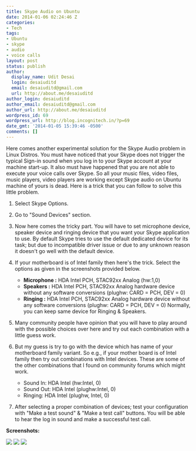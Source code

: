 ```yaml
---
title: Skype Audio on Ubuntu
date: 2014-01-06 02:24:46 Z
categories:
- Tech
tags:
- Ubuntu
- skype
- audio
- voice calls
layout: post
status: publish
author:
  display_name: Udit Desai
  login: desaiuditd
  email: desaiuditd@gmail.com
  url: http://about.me/desaiuditd
author_login: desaiuditd
author_email: desaiuditd@gmail.com
author_url: http://about.me/desaiuditd
wordpress_id: 69
wordpress_url: http://blog.incognitech.in/?p=69
date_gmt: '2014-01-05 15:39:46 -0500'
comments: []
---
```


Here comes another experimental solution for the Skype Audio problem in Linux Distros. You must have noticed that your Skype does not trigger the typical Sign-in sound when you log in to your Skype account at your machine start-up. It also must have happened that you are not able to execute your voice calls over Skype. So all your music files, video files, music players, video players are working except Skype audio on Ubuntu machine of yours is dead. Here is a trick that you can follow to solve this little problem.

1. Select Skype Options.
2. Go to "Sound Devices" section.
3. Now here comes the tricky part. You will have to set microphone device, speaker device and ringing device that you want your Skype application to use. By default Skype tries to use the default dedicated device for its task; but due to incompatible driver issue or due to any unknown reason it doesn't go well with the default device.
4. If your motherboard is of Intel family then here's the trick. Select the options as given in the screenshots provided below.

    - **Microphone :** HDA Intel PCH, STAC92xx Analog (hw:1,0)<br />
    - **Speakers :** HDA Intel PCH, STAC92xx Analog hardware device without any software conversions (plughw: CARD = PCH, DEV = 0)
    - **Ringing :** HDA Intel PCH, STAC92xx Analog hardware device without any software conversions (plughw: CARD = PCH, DEV = 0) Normally, you can keep same device for Ringing & Speakers.

5. Many community people have opinion that you will have to play around with the possible choices over here and try out each combination with a little guess work.
6. But my guess is try to go with the device which has name of your motherboard family variant. So e.g., if your mother board is of Intel family then try out combinations with Intel devices. These are some of the other combinations that I found on community forums which might work.

    - Sound In: HDA Intel (hw:Intel, 0)
    - Sound Out: HDA Intel (plughw:Intel, 0)
    - Ringing: HDA Intel (plughw, Intel, 0)

7. After selecting a proper combination of devices; test your configuration with "Make a test sound" & "Make a test call" buttons. You will be able to hear the log in sound and make a successful test call.

**Screenshots:**

![](/uploads/2014/01/Screenshot-from-2014-01-05-202902.png)
![](/uploads/2014/01/Screenshot-from-2014-01-05-203626.png)
![](/uploads/2014/01/Screenshot-from-2014-01-05-205736.png)
